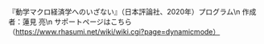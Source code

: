 『動学マクロ経済学へのいざない』（日本評論社、2020年）プログラム\n
作成者：蓮見 亮\n
サポートページはこちら（https://www.rhasumi.net/wiki/wiki.cgi?page=dynamicmode）
